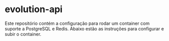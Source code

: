 # evolution-api
Este repositório contém a configuração para rodar um container com suporte a PostgreSQL e Redis. Abaixo estão as instruções para configurar e subir o container.

